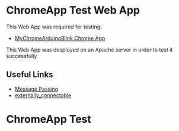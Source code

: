 # ChromeApp Test Web App

This Web App was required for testing:

* [MyChromeArduinoBlink Chrome App](https://github.com/merlobranco/MyChromeArduinoBlink)

This Web App was desployed on an Apache server in order to test it successfully

## Useful Links

* [Message Passing](https://developer.chrome.com/extensions/messaging)
* [externally_connectable](https://developer.chrome.com/apps/about_apps)

# ChromeApp Test
